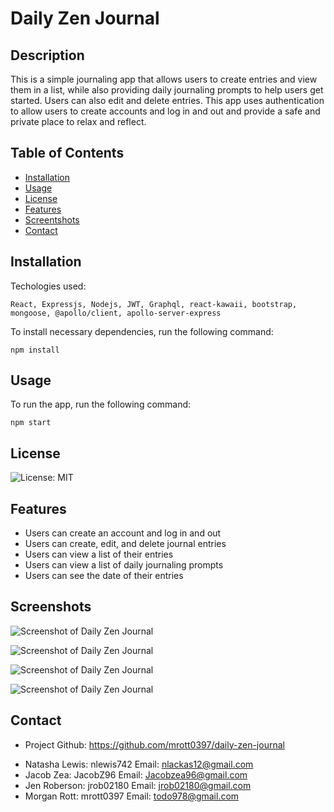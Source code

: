 # Daily Zen Journal

## Description

This is a simple journaling app that allows users to create entries and view them in a list, while also providing daily journaling prompts to help users get started. Users can also edit and delete entries. This app uses authentication to allow users to create accounts and log in and out and provide a safe and private place to relax and reflect.

## Table of Contents

- [Installation](#installation)
- [Usage](#usage)
- [License](#license)
- [Features](#features)
- [Screentshots](#screenshots)
- [Contact](#contact)

## Installation

Techologies used:

``` React, Expressjs, Nodejs, JWT, Graphql, react-kawaii, bootstrap, mongoose, @apollo/client, apollo-server-express ```

To install necessary dependencies, run the following command:

``` npm install ```

## Usage
 To run the app, run the following command:

``` npm start ```


## License

![License: MIT](https://img.shields.io/badge/License-MIT-yellow.svg)


## Features

* Users can create an account and log in and out
* Users can create, edit, and delete journal entries
* Users can view a list of their entries
* Users can view a list of daily journaling prompts
* Users can see the date of their entries



## Screenshots

![Screenshot of Daily Zen Journal](./client/src/assets/mainpage.PNG)

![Screenshot of Daily Zen Journal](./client/src/assets/loginandsignup.PNG)

![Screenshot of Daily Zen Journal](./client/src/assets/profilepage2.PNG)

![Screenshot of Daily Zen Journal](./client/src/assets/journalpage.PNG)




## Contact

* Project Github: https://github.com/mrott0397/daily-zen-journal
- Natasha Lewis: nlewis742 Email: nlackas12@gmail.com
- Jacob Zea: JacobZ96 Email: Jacobzea96@gmail.com
- Jen Roberson: jrob02180 Email: jrob02180@gmail.com
- Morgan Rott: mrott0397 Email: todo978@gmail.com